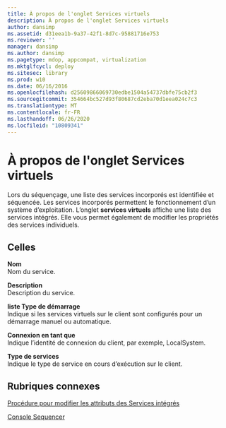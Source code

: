 ```yaml
---
title: À propos de l'onglet Services virtuels
description: À propos de l'onglet Services virtuels
author: dansimp
ms.assetid: d31eea1b-9a37-42f1-8d7c-95881716e753
ms.reviewer: ''
manager: dansimp
ms.author: dansimp
ms.pagetype: mdop, appcompat, virtualization
ms.mktglfcycl: deploy
ms.sitesec: library
ms.prod: w10
ms.date: 06/16/2016
ms.openlocfilehash: d25609866069730edbe1504a54737dbfe75cb2f3
ms.sourcegitcommit: 354664bc527d93f80687cd2eba70d1eea024c7c3
ms.translationtype: MT
ms.contentlocale: fr-FR
ms.lasthandoff: 06/26/2020
ms.locfileid: "10809341"
---
```

# À propos de l'onglet Services virtuels


Lors du séquençage, une liste des services incorporés est identifiée et séquencée. Les services incorporés permettent le fonctionnement d’un système d’exploitation. L’onglet **services virtuels** affiche une liste des services intégrés. Elle vous permet également de modifier les propriétés des services individuels.

## Celles


<a href="" id="name"></a>**Nom**  
Nom du service.

<a href="" id="description"></a>**Description**  
Description du service.

<a href="" id="startup-type"></a>**liste Type de démarrage**  
Indique si les services virtuels sur le client sont configurés pour un démarrage manuel ou automatique.

<a href="" id="logon-as"></a>**Connexion en tant que**  
Indique l’identité de connexion du client, par exemple, LocalSystem.

<a href="" id="services-type"></a>**Type de services**  
Indique le type de service en cours d’exécution sur le client.

## Rubriques connexes


[Procédure pour modifier les attributs des Services intégrés](how-to-modify-attributes-of-embedded-services.md)

[Console Sequencer](sequencer-console.md)

 

 





